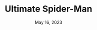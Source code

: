 ---
layout: nds
title: "Ultimate Spider-Man"
categories:
 - approved
 - nds
 - universal
 - safe
tags:
- spiderman
date: May 16, 2023
publisher: Activision
id: ultimate-spiderman-jp
edition: jp
---